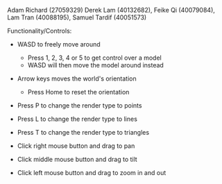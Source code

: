 Adam Richard (27059329) Derek Lam (40132682), Feike Qi (40079084), Lam Tran (40088195), Samuel Tardif (40051573)

Functionality/Controls:
- WASD to freely move around
    - Press 1, 2, 3, 4 or 5 to get control over a model
    - WASD will then move the model around instead

- Arrow keys moves the world's orientation
    - Press Home to reset the orientation

- Press P to change the render type to points
- Press L to change the render type to lines
- Press T to change the render type to triangles

- Click right mouse button and drag to pan 
- Click middle mouse button and drag to tilt
- Click left mouse button and drag to zoom in and out
    